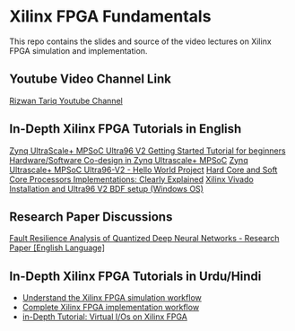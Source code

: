 
# Xilinx FPGA Fundamentals

This repo contains the slides and source of the video lectures on Xilinx FPGA simulation and implementation. 


## Youtube Video Channel Link
[Rizwan Tariq Youtube Channel](https://www.youtube.com/channel/UCmssWsJvnmJ_8dPjx4XToZg)

## In-Depth Xilinx FPGA Tutorials in English

[Zynq UltraScale+ MPSoC Ultra96 V2 Getting Started Tutorial for beginners](https://youtu.be/-PUjejgk9Dc)
[Hardware/Software Co-design in Zynq Ultrascale+ MPSoC](https://youtu.be/xb7QBuBZuvI) 
[Zynq Ultrascale+ MPSoC Ultra96-V2 - Hello World Project](https://youtu.be/bs3bzgAZqqw) 
[Hard Core and Soft Core Processors Implementations: Clearly Explained](https://youtu.be/EboDWd8CSlw) 
[Xilinx Vivado Installation and Ultra96 V2 BDF setup (Windows OS)](https://youtu.be/eXuHADE2Buw)



## Research Paper Discussions
[Fault Resilience Analysis of Quantized Deep Neural Networks - Research Paper [English Language]](https://youtu.be/VFGyQ4OUrLo)


## In-Depth Xilinx FPGA Tutorials in Urdu/Hindi

 - [Understand the Xilinx FPGA simulation workflow](https://youtu.be/6ZiiHH0uwwA)
  -  [Complete Xilinx FPGA implementation workflow](https://youtu.be/87RlL-8NtUQ)
  -  [in-Depth Tutorial: Virtual I/Os on Xilinx FPGA](https://youtu.be/uA6YYCgmMI0)
  
  

